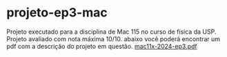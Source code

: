 # projeto-ep3-mac
Projeto executado para a disciplina de Mac 115 no curso de física da USP. Projeto avaliado com nota máxima 10/10.
abaixo você poderá encontrar um pdf com a descrição do projeto em questão.
[mac11x-2024-ep3.pdf](https://github.com/user-attachments/files/18187498/mac11x-2024-ep3.pdf)
